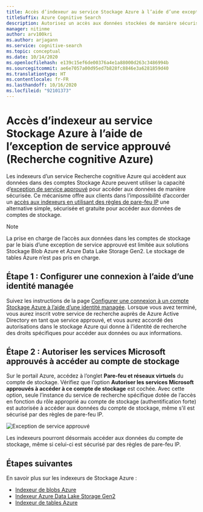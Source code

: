 ```yaml
---
title: Accès d’indexeur au service Stockage Azure à l’aide d’une exception de service approuvée
titleSuffix: Azure Cognitive Search
description: Autorisez un accès aux données stockées de manière sécurisée dans le service Stockage Azure via un indexeur dans le service Recherche cognitive Azure.
manager: nitinme
author: arv100kri
ms.author: arjagann
ms.service: cognitive-search
ms.topic: conceptual
ms.date: 10/14/2020
ms.openlocfilehash: e139c15ef6de00376a4e1a88000d263c3486994b
ms.sourcegitcommit: ae6e7057a00d95ed7b828fc8846e3a6281859d40
ms.translationtype: HT
ms.contentlocale: fr-FR
ms.lasthandoff: 10/16/2020
ms.locfileid: "92101373"
---
```

# <a name="indexer-access-to-azure-storage-using-the-trusted-service-exception-azure-cognitive-search"></a>Accès d’indexeur au service Stockage Azure à l’aide de l’exception de service approuvé (Recherche cognitive Azure)

Les indexeurs d’un service Recherche cognitive Azure qui accèdent aux données dans des comptes Stockage Azure peuvent utiliser la capacité d’[exception de service approuvé](../storage/common/storage-network-security.md#exceptions) pour accéder aux données de manière sécurisée. Ce mécanisme offre aux clients dans l’impossibilité d’accorder un [accès aux indexeurs en utilisant des règles de pare-feu IP](search-indexer-howto-access-ip-restricted.md) une alternative simple, sécurisée et gratuite pour accéder aux données de comptes de stockage.

> [!NOTE]
> La prise en charge de l’accès aux données dans les comptes de stockage par le biais d’une exception de service approuvé est limitée aux solutions Stockage Blob Azure et Azure Data Lake Storage Gen2. Le stockage de tables Azure n’est pas pris en charge.

## <a name="step-1-configure-a-connection-using-a-managed-identity"></a>Étape 1 : Configurer une connexion à l’aide d’une identité managée

Suivez les instructions de la page [Configurer une connexion à un compte Stockage Azure à l’aide d’une identité managée](search-howto-managed-identities-storage.md). Lorsque vous avez terminé, vous aurez inscrit votre service de recherche auprès de Azure Active Directory en tant que service approuvé, et vous aurez accordé des autorisations dans le stockage Azure qui donne à l’identité de recherche des droits spécifiques pour accéder aux données ou aux informations.

## <a name="step-2-allow-trusted-microsoft-services-to-access-the-storage-account"></a>Étape 2 : Autoriser les services Microsoft approuvés à accéder au compte de stockage

Sur le portail Azure, accédez à l’onglet **Pare-feu et réseaux virtuels** du compte de stockage. Vérifiez que l’option **Autoriser les services Microsoft approuvés à accéder à ce compte de stockage** est cochée. Avec cette option, seule l’instance du service de recherche spécifique dotée de l’accès en fonction du rôle approprié au compte de stockage (authentification forte) est autorisée à accéder aux données du compte de stockage, même s’il est sécurisé par des règles de pare-feu IP.

![Exception de service approuvé](media\search-indexer-howto-secure-access\exception.png "Exception de service approuvé")

Les indexeurs pourront désormais accéder aux données du compte de stockage, même si celui-ci est sécurisé par des règles de pare-feu IP.

## <a name="next-steps"></a>Étapes suivantes

En savoir plus sur les indexeurs de Stockage Azure :

- [Indexeur de blobs Azure](search-howto-indexing-azure-blob-storage.md)
- [Indexeur Azure Data Lake Storage Gen2](search-howto-index-azure-data-lake-storage.md)
- [Indexeur de tables Azure](search-howto-indexing-azure-tables.md)